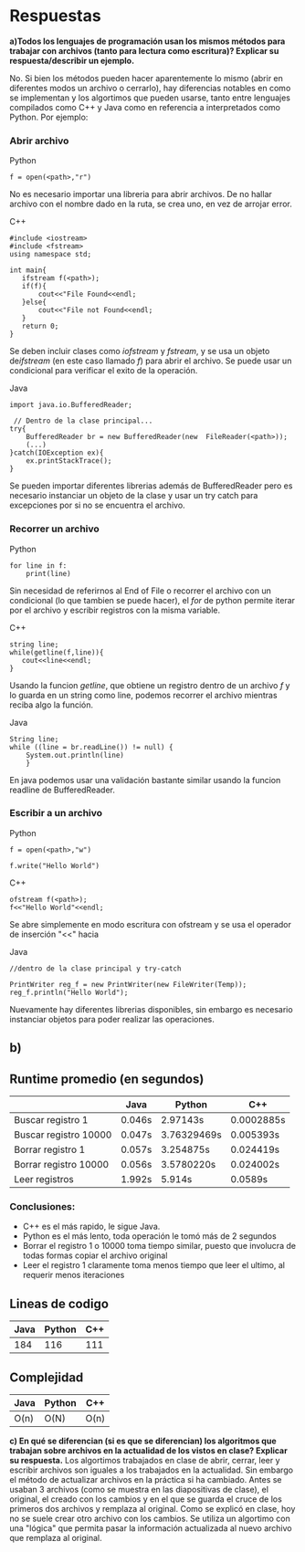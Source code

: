 # Respuestas

 
**a)Todos los lenguajes de programación usan los mismos métodos para trabajar con archivos (tanto para lectura como escritura)? Explicar su respuesta/describir un ejemplo.**

No. Si bien los métodos pueden hacer aparentemente lo mismo (abrir en diferentes modos un archivo o cerrarlo), hay diferencias notables en como se implementan y los algortimos que pueden usarse, tanto entre lenguajes compilados como C++ y Java como en referencia a interpretados como Python. Por ejemplo:

### Abrir archivo

Python
```
f = open(<path>,"r") 
```
No es necesario importar una libreria para abrir archivos. De no hallar archivo con el nombre dado en la ruta, se crea uno, en vez de arrojar error.

C++
 ```
#include <iostream>
#include <fstream>
using namespace std;

int main{
    ifstream f(<path>); 
    if(f){
        cout<<"File Found<<endl;
    }else{
        cout<<"File not Found<<endl;
    }
    return 0;
}
```
Se deben incluir clases como *iofstream* y *fstream*, y se usa un objeto de*ifstream* (en este caso llamado *f*) para  abrir el archivo. Se puede usar un condicional para verificar el exito de la operación.

Java
```
import java.io.BufferedReader;

 // Dentro de la clase principal...
try{
    BufferedReader br = new BufferedReader(new  FileReader(<path>));
    (...)
}catch(IOException ex){
    ex.printStackTrace();
}

```
Se pueden importar diferentes librerias además de BufferedReader pero es necesario instanciar un objeto de la clase y usar un try catch para excepciones por si no se encuentra el archivo.
### Recorrer un archivo
Python
```
for line in f:
    print(line)
```
Sin necesidad de referirnos al End of File o recorrer el archivo con un condicional (lo que tambien se puede hacer), el *for* de python permite iterar por el archivo y escribir registros con la misma variable.

C++
 ```
 string line;
 while(getline(f,line)){
    cout<<line<<endl;
 }

```
Usando la funcion *getline*, que obtiene un registro dentro de un archivo *f* y lo guarda en un string como line, podemos recorrer el archivo mientras reciba algo la función.

Java
```
String line;
while ((line = br.readLine()) != null) {
    System.out.println(line)
    }
```
En java podemos usar una validación bastante similar usando la funcion readline de BufferedReader.

### Escribir a un archivo
Python
```
f = open(<path>,"w")

f.write("Hello World")

```

C++
 ```
 ofstream f(<path>);
 f<<"Hello World"<<endl;
```
Se abre simplemente en modo escritura con ofstream y se usa el operador de inserción "<<" hacia 

Java
```
//dentro de la clase principal y try-catch

PrintWriter reg_f = new PrintWriter(new FileWriter(Temp));
reg_f.println("Hello World");
```
Nuevamente hay diferentes librerias disponibles, sin embargo es necesario instanciar objetos para poder realizar las operaciones.

## b)
## Runtime promedio (en segundos)

|            | Java      | Python |  C++    |
|------------|-----------|------- |---------|
|Buscar registro 1|    0.046s   |  2.97143s |     0.0002885s    |
|Buscar registro 10000|   0.047s  |  3.76329469s |   0.005393s  |
|Borrar registro 1|      0.057s   |  3.254875s |    0.024419s     |
|Borrar registro 10000|  0.056s  |  3.5780220s |   0.024002s     |
|Leer registros |      1.992s    |     5.914s |    0.0589s     |

### Conclusiones:
- C++ es el más rapido, le sigue Java.
- Python es el más lento, toda operación le tomó más de 2 segundos
- Borrar el registro 1 o 10000 toma tiempo similar, puesto que involucra de todas formas copiar el archivo original
- Leer el registro 1 claramente toma menos tiempo que leer el ultimo, al requerir menos iteraciones
## Lineas de codigo 

| Java      | Python |  C++    |
|-----------|------- |---------|
|    184    |   116  |   111   |

## Complejidad 

| Java     | Python |  C++    |
|----------|------- |---------|
|   O(n)   | O(N) |  O(n)   |


**c) En qué se diferencian (si es que se diferencian) los algoritmos que trabajan sobre archivos en la actualidad de los vistos en clase? Explicar su respuesta.**
Los algortimos trabajados en clase de abrir, cerrar, leer y escribir archivos son iguales a los trabajados en la actualidad. Sin embargo el método de actualizar archivos en la práctica si ha cambiado.
Antes se usaban 3 archivos (como se muestra en las diapositivas de clase), el original, el creado con los cambios y en el que se guarda el cruce de los primeros dos archivos y remplaza al original.
Como se explicó en clase, hoy no se suele crear otro archivo con los cambios. Se utiliza un algortimo con una "lógica" que permita pasar la información actualizada al nuevo archivo que remplaza al original.



